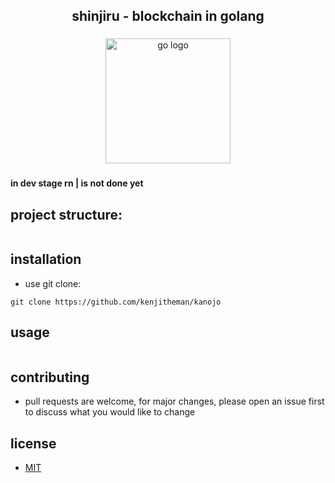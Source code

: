 <h2 align="center">shinjiru - blockchain in golang</h2>

###

<div align="center">
  <img src="https://cdn.jsdelivr.net/gh/devicons/devicon/icons/go/go-original.svg" height="200" alt="go logo"  />
</div>

###

#### in dev stage rn | is not done yet

## project structure:

```
```

## installation

- use git clone:

```
git clone https://github.com/kenjitheman/kanojo
```

## usage

```

```

## contributing

- pull requests are welcome, for major changes, please open an issue first to
  discuss what you would like to change

## license

- [MIT](https://choosealicense.com/licenses/mit/)
